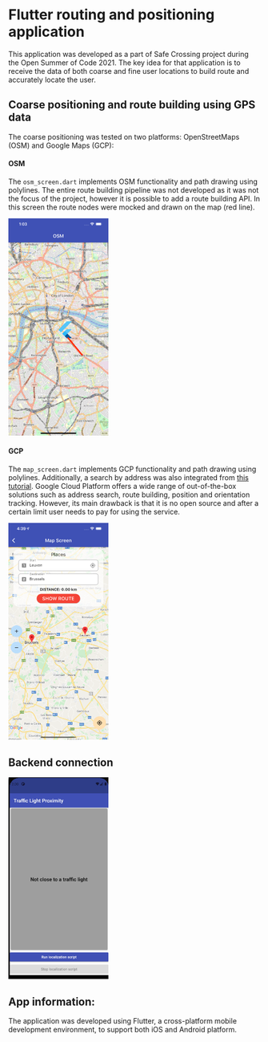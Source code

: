 # Flutter routing and positioning application #

This application was developed as a part of Safe Crossing project during the Open Summer of Code 2021. The key idea for that application is to receive the data of both coarse and fine user locations to build route and accurately locate the user.

## Coarse positioning and route building using GPS data ##

The coarse positioning was tested on two platforms: OpenStreetMaps (OSM) and Google Maps (GCP):

#### OSM ####
The ```osm_screen.dart``` implements OSM functionality and path drawing using polylines. The entire route building pipeline was not developed as it was not the focus of the project, however it is possible to add a route building API. In this screen the route nodes were mocked and drawn on the map (red line).

<p float="left">
  <img src="images/pin_drop_osm.png" width="200" />
</p>

#### GCP ####

The ```map_screen.dart``` implements GCP functionality and path drawing using polylines. Additionally, a search by address was also integrated from [this tutorial](https://blog.codemagic.io/creating-a-route-calculator-using-google-maps/). Google Cloud Platform offers a wide range of out-of-the-box solutions such as address search, route building, position and orientation tracking. However, its main drawback is that it is no open source and after a certain limit user needs to pay for using the service.

<p float="left">
  <img src="images/google_map.png" width="200" />
</p>

## Backend connection ##

<p float="left">
  <img src="images/backend_connection.png" width="200" />
</p>

## App information: ##

The application was developed using Flutter, a cross-platform mobile development environment, to support both iOS and Android platform.
